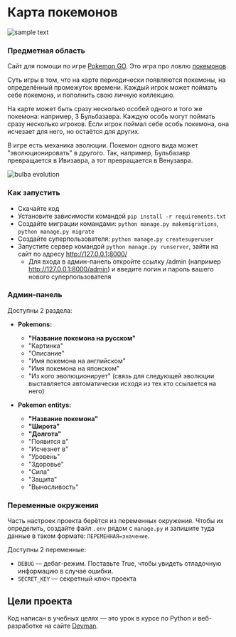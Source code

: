 # Карта покемонов

![sample text](https://dvmn.org/filer/canonical/1563275070/172/)

### Предметная область

Сайт для помощи по игре [Pokemon GO](https://www.pokemongo.com/en-us/). Это игра про ловлю [покемонов](https://ru.wikipedia.org/wiki/%D0%9F%D0%BE%D0%BA%D0%B5%D0%BC%D0%BE%D0%BD).

Суть игры в том, что на карте периодически появляются покемоны, на определённый промежуток времени. Каждый игрок может поймать себе покемона, и пополнить свою личную коллекцию.

На карте может быть сразу несколько особей одного и того же покемона: например, 3 Бульбазавра. Каждую особь могут поймать сразу несколько игроков. Если игрок поймал себе особь покемона, она исчезает для него, но остаётся для других.

В игре есть механика эволюции. Покемон одного вида может "эволюционировать" в другого. Так, например, Бульбазавр превращается в Ивизавра, а тот превращается в Венузавра.

![bulba evolution](https://dvmn.org/filer/canonical/1562265973/167/)

### Как запустить

- Скачайте код
- Установите зависимости командой `pip install -r requirements.txt`
- Создайте миграции командами: `python manage.py makemigrations`, `python manage.py migrate`
- Создайте суперпользователя: `python manage.py createsuperuser`
- Запустите сервер командой `python manage.py runserver`, зайти на сайт по адресу http://127.0.0.1:8000/
  - Для входа в админ-панель откройте ссылку /admin (например  http://127.0.0.1:8000/admin) и введите логин и пароль вашего нового суперпользователя


### Админ-панель

Доступны 2 раздела: 
- **Pokemons:**
   - **"Название покемона на русском"**
   - "Картинка"
   - "Описание"
   - "Имя покемона на английском"
   - "Имя покемона на японском"
   - "Из кого эволюционирует" (связь для следующей эволюции выставляется автоматически исходя из тех кто ссылается на него)
   
- **Pokemon entitys:**
   - **"Название покемона"**
   - **"Широта"**
   - **"Долгота"**
   - "Появится в"
   - "Исчезнет в"
   - "Уровень"
   - "Здоровье"
   - "Сила"
   - "Защита"
   - "Выносливость"

### Переменные окружения

Часть настроек проекта берётся из переменных окружения. Чтобы их определить, создайте файл `.env` рядом с `manage.py` и запишите туда данные в таком формате: `ПЕРЕМЕННАЯ=значение`.

Доступны 2 переменные:
- `DEBUG` — дебаг-режим. Поставьте True, чтобы увидеть отладочную информацию в случае ошибки.
- `SECRET_KEY` — секретный ключ проекта

## Цели проекта

Код написан в учебных целях — это урок в курсе по Python и веб-разработке на сайте [Devman](https://dvmn.org).
